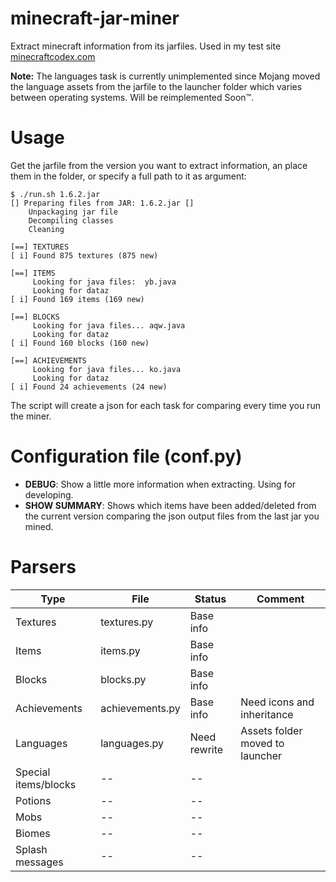 minecraft-jar-miner
===================

Extract minecraft information from its jarfiles. Used in my test site [minecraftcodex.com](http://www.minecraftcodex.com)

**Note:** The languages task is currently unimplemented since Mojang moved the language assets from the jarfile to the launcher folder which varies between operating systems. Will be reimplemented Soon™.

# Usage
Get the jarfile from the version you want to extract information, an place them in the folder, or specify a full path to it as argument:

```
$ ./run.sh 1.6.2.jar
[] Preparing files from JAR: 1.6.2.jar []
    Unpackaging jar file
    Decompiling classes
    Cleaning

[==] TEXTURES
[ i] Found 875 textures (875 new)

[==] ITEMS
     Looking for java files:  yb.java
     Looking for dataz
[ i] Found 169 items (169 new)

[==] BLOCKS
     Looking for java files... aqw.java
     Looking for dataz
[ i] Found 160 blocks (160 new)

[==] ACHIEVEMENTS
     Looking for java files... ko.java
     Looking for dataz
[ i] Found 24 achievements (24 new)
```

The script will create a json for each task for comparing every time you run the miner.

# Configuration file (conf.py)


- **DEBUG**: Show a little more information when extracting. Using for developing.  
- **SHOW SUMMARY**: Shows which items have been added/deleted from the current version comparing the json output files from the last jar you mined.

# Parsers

Type | File | Status | Comment
--|--|--|--
Textures | textures.py | Base info
Items | items.py | Base info
Blocks | blocks.py | Base info
Achievements | achievements.py | Base info | Need icons and inheritance
Languages | languages.py | Need rewrite | Assets folder moved to launcher
Special items/blocks | -- | --
Potions | -- | --
Mobs | -- | --
Biomes | -- | --
Splash messages | -- | --
